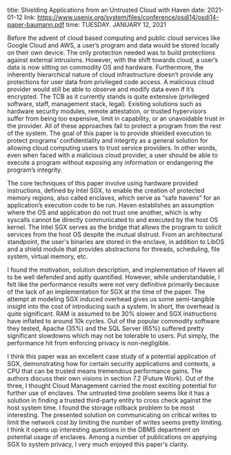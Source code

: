 title: Shielding Applications from an Untrusted Cloud with Haven
date: 2021-01-12
link: https://www.usenix.org/system/files/conference/osdi14/osdi14-paper-baumann.pdf
time: TUESDAY. JANUARY 12, 2021

Before the advent of cloud based computing and public cloud services like Google Cloud and AWS, a user’s program and data would be stored locally on their own device. The only protection needed was to build protections against external intrusions. However, with the shift towards cloud, a user’s data is now sitting on commodity OS and hardware. Furthermore, the inherently hierarchical nature of cloud infrastructure doesn’t provide any protections for user data from privileged code access. A malicious cloud provider would still be able to observe and modify data even if it’s encrypted. The TCB as it currently stands is quite extensive (privileged software, staff, management stack, legal). Existing solutions such as hardware security modules, remote attestation, or trusted hypervisors suffer from being too expensive, limit in capability, or an unavoidable trust in the provider. All of these approaches fail to protect a program from the rest of the system. The goal of this paper is to provide shielded execution to protect programs’ confidentiality and integrity as a general solution for allowing cloud computing users to trust service providers. In other words, even when faced with a malicious cloud provider, a user should be able to execute a program without exposing any information or endangering the program’s integrity.

The core techniques of this paper involve using hardware provided instructions, defined by Intel SGX, to enable the creation of protected memory regions, also called enclaves, which serve as “safe havens” for an application’s execution code to be run. Haven establishes an assumption where the OS and application do not trust one another, which is why syscalls cannot be directly communicated to and executed by the host OS kernel. The Intel SGX serves as the bridge that allows the program to solicit services from the host OS despite the mutual distrust. From an architectural standpoint, the user's binaries are stored in the enclave, in addition to LibOS and a shield module that provides abstractions for threads, scheduling, file system, virtual memory, etc.

I found the motivation, solution description, and implementation of Haven all to be well defended and aptly quantified. However, while understandable, I felt like the performance results were not very definitive primarily because of the lack of an implementation for SGX at the time of the paper. The attempt at modeling SGX induced overhead gives us some semi-tangible insight into the cost of introducing such a system. In short, the overhead is quite significant. RAM is assumed to be 30% slower and SGX instructions have inflated to around 10k cycles. Out of the popular commodity software they tested, Apache (35%) and the SQL Server (65%) suffered pretty significant slowdowns which may not be tolerable to users. Put simply, the performance hit from enforcing privacy is non-negligible.

I think this paper was an excellent case study of a potential application of SGX, demonstrating how for certain security applications and contexts, a CPU that can be trusted means tremendous performance gains. The authors discuss their own visions in section 7.2 (Future Work). Out of the three, I thought Cloud Management carried the most exciting potential for further use of enclaves. The untrusted time problem seems like it has a solution in finding a trusted third-party entity to cross check against the host system time. I found the storage rollback problem to be most interesting. The presented solution on communicating on critical writes to limit the network cost by limiting the number of writes seems pretty limiting. I think it opens up interesting questions in the DBMS department on potential usage of enclaves. Among a number of publications on applying SGX to system privacy, I very much enjoyed this paper's clarity.
